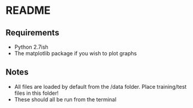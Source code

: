 README
======

Requirements
------------
* Python 2.7ish
* The matplotlib package if you wish to plot graphs

Notes
-----
* All files are loaded by default from the /data folder. Place training/test files in this folder!
* These should all be run from the terminal